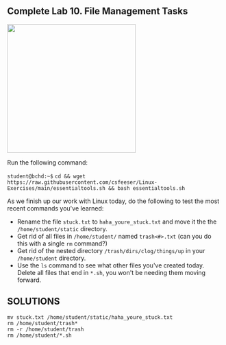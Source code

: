 ## Complete Lab 10. File Management Tasks

<img src="https://i.redd.it/r9507zm5dh731.jpg" width="300"/>

Run the following command:

`student@bchd:~$` `cd && wget https://raw.githubusercontent.com/csfeeser/Linux-Exercises/main/essentialtools.sh && bash essentialtools.sh`

As we finish up our work with Linux today, do the following to test the most recent commands you've learned:

- Rename the file `stuck.txt` to `haha_youre_stuck.txt` and move it the the `/home/student/static` directory.
- Get rid of all files in `/home/student/` named `trash<#>.txt` (can you do this with a single `rm` command?)
- Get rid of the nested directory `/trash/dirs/clog/things/up` in your `/home/student` directory.
- Use the `ls` command to see what other files you've created today. Delete all files that end in `*.sh`, you won't be needing them moving forward.

## SOLUTIONS

```
mv stuck.txt /home/student/static/haha_youre_stuck.txt
rm /home/student/trash*
rm -r /home/student/trash
rm /home/student/*.sh
```
